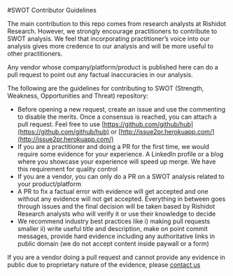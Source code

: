 #SWOT Contributor Guidelines

The main contribution to this repo comes from research analysts at Rishidot Research. However, we strongly encourage practitioners to contribute to SWOT analysis. We feel that incorporating practitioner’s voice into our analysis gives more credence to our analysis and will be more useful to other practitioners. 

Any vendor whose company/platform/product is published here can do a pull request to point out any factual inaccuracies in our analysis. 

The following are the guidelines for contributing to SWOT (Strength, Weakness, Opportunities and Threat) repository:

* Before opening a new request, create an issue and use the commenting to disable the merits. Once a consensus is reached, you can attach a pull request. Feel free to use [https://github.com/github/hub](https://github.com/github/hub) or [http://issue2pr.herokuapp.com/](http://issue2pr.herokuapp.com/)
* If you are a practitioner and doing a PR for the first time, we would require some evidence for your experience. A LinkedIn profile or a blog where you showcase your experience will speed up merge. We have this requirement for quality control
* If you are a vendor, you can only do a PR on a SWOT analysis related to your product/platform
* A PR to fix a factual error with evidence will get accepted and one without any evidence will not get accepted. Everything in between goes through issues and the final decision will be taken based by Rishidot Research analysts who will verify it or use their knowledge to decide
* We recommend industry best practices like i) making pull requests smaller ii) write useful title and description, make on point commit messages, provide hard evidence including any authoritative links in public domain (we do not accept content inside paywall or a form)

If you are a vendor doing a pull request and cannot provide any evidence in public due to proprietary nature of the evidence, please [contact us](http://rishidot.com/contact-us/)
